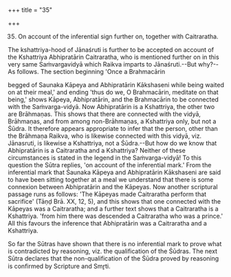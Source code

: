 +++
title = "35"

+++


35. On account of the inferential sign further on, together with Caitraratha.

The kshattriya-hood of Jānaśruti is further to be accepted on account of the Kshattriya Abhipratārin Caitraratha, who is mentioned further on in this very same Saṁvargavidyā which Raikva imparts to Jānaśruti.--But why?--As follows. The section beginning 'Once a Brahmacārin

begged of Saunaka Kāpeya and Abhipratārin Kākshaseni while being waited on at their meal,' and ending 'thus do we, O Brahmacārin, meditate on that being,' shows Kāpeya, Abhipratārin, and the Brahmacārin to be connected with the Saṁvarga-vidyā. Now Abhipratārin is a Kshattriya, the other two are Brāhmaṇas. This shows that there are connected with the vidyā, Brāhmaṇas, and from among non-Brāhmaṇas, a Kshattriya only, but not a Śūdra. It therefore appears appropriate to infer that the person, other than the Brāhmaṇa Raikva, who is likewise connected with this vidyā, viz. Jānasruti, is likewise a Kshattriya, not a Śūdra.--But how do we know that Abhipratārin is a Caitraratha and a Kshattriya? Neither of these circumstances is stated in the legend in the Saṁvarga-vidyā! To this question the Sūtra replies, 'on account of the inferential mark.' From the inferential mark that Śaunaka Kāpeya and Abhipratārin Kākshaseni are said to have been sitting together at a meal we understand that there is some connexion between Abhipratārin and the Kāpeyas. Now another scriptural passage runs as follows: 'The Kāpeyas made Caitraratha perform that sacrifice' (Tāṇḍ Brā. XX, 12, 5), and this shows that one connected with the Kāpeyas was a Caitraratha; and a further text shows that a Caitraratha is a Kshattriya. 'from him there was descended a Caitraratha who was a prince.' All this favours the inference that Abhipratārin was a Caitraratha and a Kshattriya.

So far the Sūtras have shown that there is no inferential mark to prove what is contradicted by reasoning, viz. the qualification of the Śūdras. The next Sūtra declares that the non-qualification of the Śūdra proved by reasoning is confirmed by Scripture and Smr̥ti.

